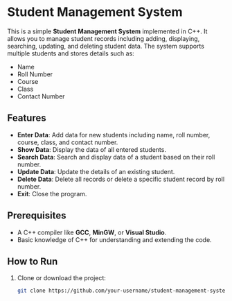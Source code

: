 # Student Management System

This is a simple **Student Management System** implemented in C++. It allows you to manage student records including adding, displaying, searching, updating, and deleting student data. The system supports multiple students and stores details such as:

- Name
- Roll Number
- Course
- Class
- Contact Number

## Features

- **Enter Data**: Add data for new students including name, roll number, course, class, and contact number.
- **Show Data**: Display the data of all entered students.
- **Search Data**: Search and display data of a student based on their roll number.
- **Update Data**: Update the details of an existing student.
- **Delete Data**: Delete all records or delete a specific student record by roll number.
- **Exit**: Close the program.

## Prerequisites

- A C++ compiler like **GCC**, **MinGW**, or **Visual Studio**.
- Basic knowledge of C++ for understanding and extending the code.

## How to Run

1. Clone or download the project:
   ```bash
   git clone https://github.com/your-username/student-management-system.git
